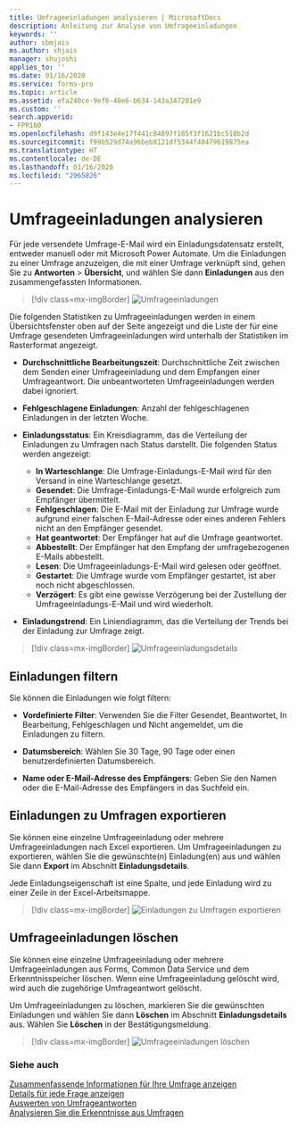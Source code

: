 ```yaml
---
title: Umfrageeinladungen analysieren | MicrosoftDocs
description: Anleitung zur Analyse von Umfrageeinladungen
keywords: ''
author: sbmjais
ms.author: shjais
manager: shujoshi
applies_to: ''
ms.date: 01/16/2020
ms.service: forms-pro
ms.topic: article
ms.assetid: efa240ce-9ef0-40e6-b634-143a347201e9
ms.custom: ''
search.appverid:
- FPR160
ms.openlocfilehash: d9f143e4e17f441c84897f185f3f1621bc518b2d
ms.sourcegitcommit: f99b529d74a96beb8121df5344f40479619875ea
ms.translationtype: HT
ms.contentlocale: de-DE
ms.lasthandoff: 01/16/2020
ms.locfileid: "2965826"
---
```

# <a name="analyze-survey-invitations"></a>Umfrageeinladungen analysieren

Für jede versendete Umfrage-E-Mail wird ein Einladungsdatensatz erstellt, entweder manuell oder mit Microsoft Power Automate. Um die Einladungen zu einer Umfrage anzuzeigen, die mit einer Umfrage verknüpft sind, gehen Sie zu **Antworten** &gt; **Übersicht**, und wählen Sie dann **Einladungen** aus den zusammengefassten Informationen.

> [!div class=mx-imgBorder]
> ![Umfrageeinladungen](media/survey-invites.png "Umfrageeinladungen")

Die folgenden Statistiken zu Umfrageeinladungen werden in einem Übersichtsfenster oben auf der Seite angezeigt und die Liste der für eine Umfrage gesendeten Umfrageeinladungen wird unterhalb der Statistiken im Rasterformat angezeigt.

- **Durchschnittliche Bearbeitungszeit**: Durchschnittliche Zeit zwischen dem Senden einer Umfrageeinladung und dem Empfangen einer Umfrageantwort. Die unbeantworteten Umfrageeinladungen werden dabei ignoriert.

- **Fehlgeschlagene Einladungen**: Anzahl der fehlgeschlagenen Einladungen in der letzten Woche.

- **Einladungsstatus**: Ein Kreisdiagramm, das die Verteilung der Einladungen zu Umfragen nach Status darstellt. Die folgenden Status werden angezeigt:

  - **In Warteschlange**: Die Umfrage-Einladungs-E-Mail wird für den Versand in eine Warteschlange gesetzt.
  - **Gesendet**: Die Umfrage-Einladungs-E-Mail wurde erfolgreich zum Empfänger übermittelt.
  - **Fehlgeschlagen**: Die E-Mail mit der Einladung zur Umfrage wurde aufgrund einer falschen E-Mail-Adresse oder eines anderen Fehlers nicht an den Empfänger gesendet.
  - **Hat geantwortet**: Der Empfänger hat auf die Umfrage geantwortet.
  - **Abbestellt**: Der Empfänger hat den Empfang der umfragebezogenen E-Mails abbestellt.
  - **Lesen**: Die Umfrageeinladungs-E-Mail wird gelesen oder geöffnet.
  - **Gestartet**: Die Umfrage wurde vom Empfänger gestartet, ist aber noch nicht abgeschlossen.
  - **Verzögert**: Es gibt eine gewisse Verzögerung bei der Zustellung der Umfrageeinladungs-E-Mail und wird wiederholt.

- **Einladungstrend**: Ein Liniendiagramm, das die Verteilung der Trends bei der Einladung zur Umfrage zeigt.

> [!div class=mx-imgBorder]
> ![Umfrageeinladungsdetails](media/survey-invites-details.png "Umfrageeinladungsdetails")

## <a name="filter-invitations"></a>Einladungen filtern

Sie können die Einladungen wie folgt filtern:

- **Vordefinierte Filter**: Verwenden Sie die Filter Gesendet, Beantwortet, In Bearbeitung, Fehlgeschlagen und Nicht angemeldet, um die Einladungen zu filtern.

- **Datumsbereich**: Wählen Sie 30 Tage, 90 Tage oder einen benutzerdefinierten Datumsbereich.

- **Name oder E-Mail-Adresse des Empfängers**: Geben Sie den Namen oder die E-Mail-Adresse des Empfängers in das Suchfeld ein.

## <a name="export-survey-invitations"></a>Einladungen zu Umfragen exportieren

Sie können eine einzelne Umfrageeinladung oder mehrere Umfrageeinladungen nach Excel exportieren. Um Umfrageeinladungen zu exportieren, wählen Sie die gewünschte(n) Einladung(en) aus und wählen Sie dann **Export** im Abschnitt **Einladungsdetails**.

Jede Einladungseigenschaft ist eine Spalte, und jede Einladung wird zu einer Zeile in der Excel-Arbeitsmappe.

> [!div class=mx-imgBorder]
> ![Einladungen zu Umfragen exportieren](media/export-survey-invite.png "Einladungen zu Umfragen exportieren")

## <a name="delete-survey-invitations"></a>Umfrageeinladungen löschen

Sie können eine einzelne Umfrageeinladung oder mehrere Umfrageeinladungen aus Forms, Common Data Service und dem Erkenntnisspeicher löschen. Wenn eine Umfrageeinladung gelöscht wird, wird auch die zugehörige Umfrageantwort gelöscht.

Um Umfrageeinladungen zu löschen, markieren Sie die gewünschten Einladungen und wählen Sie dann **Löschen** im Abschnitt **Einladungsdetails** aus. Wählen Sie **Löschen** in der Bestätigungsmeldung.

> [!div class=mx-imgBorder]
> ![Umfrageeinladungen löschen](media/delete-survey-invite.png "Umfrageeinladungen löschen")

### <a name="see-also"></a>Siehe auch

[Zusammenfassende Informationen für Ihre Umfrage anzeigen](view-summary-information.md)<br>
[Details für jede Frage anzeigen](view-details-each-question.md)<br>
[Auswerten von Umfrageantworten](analyze-survey-responses.md)<br>
[Analysieren Sie die Erkenntnisse aus Umfragen](analyze-survey-insights.md)
